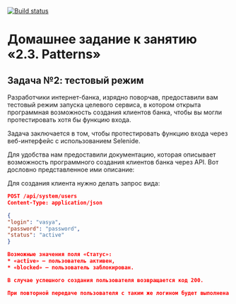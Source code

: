 [![Build status](https://ci.appveyor.com/api/projects/status/9hvdnhxup5f0bn1a/branch/main?svg=true)](https://ci.appveyor.com/project/sergey-ssf/aqa-testmode/branch/main)


# Домашнее задание к занятию «2.3. Patterns»

##  Задача №2: тестовый режим

Разработчики интернет-банка, изрядно поворчав, предоставили вам тестовый режим запуска целевого сервиса, в котором открыта программная возможность создания клиентов банка, чтобы вы могли протестировать хотя бы функцию входа.

Задача заключается в том, чтобы протестировать функцию входа через веб-интерфейс с использованием Selenide.

Для удобства нам предоставили документацию, которая описывает возможность программного создания клиентов банка через API. Вот дословно представленное ими описание:

Для создания клиента нужно делать запрос вида:

``` json
POST /api/system/users
Content-Type: application/json

{
"login": "vasya",
"password": "password",
"status": "active"
}

Возможные значения поля «Статус»:
* «active» — пользователь активен,
* «blocked» — пользователь заблокирован.

В случае успешного создания пользователя возвращается код 200.

При повторной передаче пользователя с таким же логином будет выполнена перезапись данных пользователя.
```

